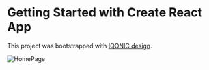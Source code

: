 # Getting Started with Create React App

This project was bootstrapped with [IQONIC design](https://templates.iqonic.design/lite/vroom/html/dist/dashboard/index.html).

![HomePage]("https://github.com/haivx/car-rentals-frontend/tree/main/src/assets/media/page.gif")
